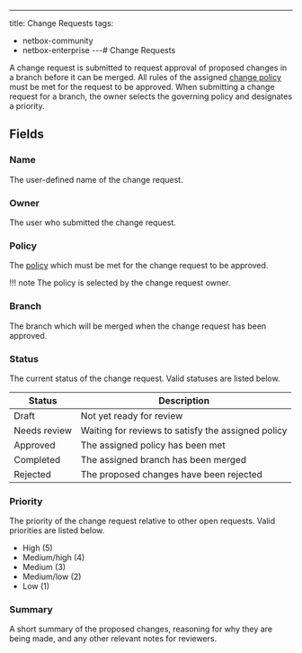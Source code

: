 ---
title: Change Requests
tags:
  - netbox-community
  - netbox-enterprise
---# Change Requests

A change request is submitted to request approval of proposed changes in a branch before it can be merged. All rules of the assigned [change policy](./policy.md) must be met for the request to be approved. When submitting a change request for a branch, the owner selects the governing policy and designates a priority.

## Fields

### Name

The user-defined name of the change request.

### Owner

The user who submitted the change request.

### Policy

The [policy](./policy.md) which must be met for the change request to be approved.

!!! note
    The policy is selected by the change request owner.

### Branch

The branch which will be merged when the change request has been approved.

### Status

The current status of the change request. Valid statuses are listed below.

| Status       | Description                                        |
|--------------|----------------------------------------------------|
| Draft        | Not yet ready for review                           |
| Needs review | Waiting for reviews to satisfy the assigned policy |
| Approved     | The assigned policy has been met                   |
| Completed    | The assigned branch has been merged                |
| Rejected     | The proposed changes have been rejected            |

### Priority

The priority of the change request relative to other open requests. Valid priorities are listed below.

* High (5)
* Medium/high (4)
* Medium (3)
* Medium/low (2)
* Low (1)

### Summary

A short summary of the proposed changes, reasoning for why they are being made, and any other relevant notes for reviewers.
